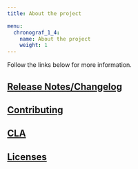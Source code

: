 ```yaml
---
title: About the project

menu:
  chronograf_1_4:
    name: About the project
    weight: 1
---
```


Follow the links below for more information.

## [Release Notes/Changelog](/chronograf/latest/about_the_project/release-notes-changelog/)
## [Contributing](https://github.com/influxdata/chronograf/blob/master/CONTRIBUTING.md)
## [CLA](https://www.influxdata.com/legal/cla/)
## [Licenses](https://github.com/influxdata/chronograf/blob/master/LICENSE)
